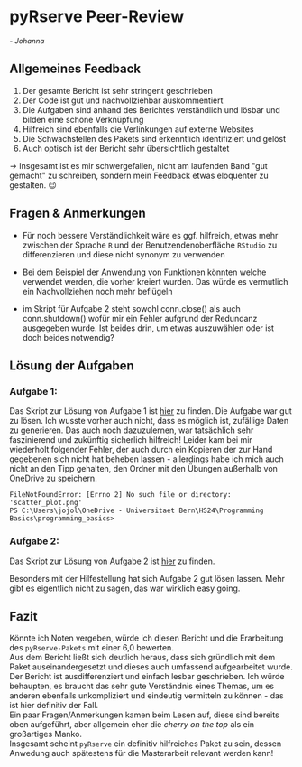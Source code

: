 # pyRserve Peer-Review
<span style="font-size: 0.9em;"><i>- Johanna</i>

## Allgemeines Feedback
1. Der gesamte Bericht ist sehr stringent geschrieben
2. Der Code ist gut und nachvollziehbar auskommentiert
3. Die Aufgaben sind anhand des Berichtes verständlich und lösbar und bilden eine schöne Verknüpfung
4. Hilfreich sind ebenfalls die Verlinkungen auf externe Websites
5. Die Schwachstellen des Pakets sind erkenntlich identifiziert und gelöst
6. Auch optisch ist der Bericht sehr übersichtlich gestaltet

&rarr; Insgesamt ist es mir schwergefallen, nicht am laufenden Band "gut gemacht" zu schreiben, sondern mein Feedback etwas eloquenter zu gestalten. 😉

## Fragen & Anmerkungen
- Für noch bessere Verständlichkeit wäre es ggf. hilfreich, etwas mehr zwischen der Sprache `R` und der Benutzendenoberfläche `RStudio` zu differenzieren und diese nicht synonym zu verwenden

- Bei dem Beispiel der Anwendung von Funktionen könnten welche verwendet werden, die vorher kreiert wurden. Das würde es vermutlich ein Nachvollziehen noch mehr beflügeln

- im Skript für Aufgabe 2 steht sowohl conn.close() als auch conn.shutdown() wofür mir ein Fehler aufgrund der Redundanz ausgegeben wurde. Ist beides drin, um etwas auszuwählen oder ist doch beides notwendig?


## Lösung der Aufgaben

### Aufgabe 1:
Das Skript zur Lösung von Aufgabe 1 ist [hier](pyrserve_plotting.py) zu finden.
Die Aufgabe war gut zu lösen. Ich wusste vorher auch nicht, dass es möglich ist, zufällige Daten zu generieren. Das auch noch dazuzulernen, war tatsächlich sehr faszinierend und zukünftig sicherlich hilfreich!
Leider kam bei mir wiederholt folgender Fehler, der auch durch ein Kopieren der zur Hand gegebenen sich nicht hat beheben lassen - allerdings habe ich mich auch nicht an den Tipp gehalten, den Ordner mit den Übungen außerhalb von OneDrive zu speichern.

    FileNotFoundError: [Errno 2] No such file or directory: 'scatter_plot.png'  
    PS C:\Users\jojol\OneDrive - Universitaet Bern\HS24\Programming Basics\programming_basics>


### Aufgabe 2:
Das Skript zur Lösung von Aufgabe 2 ist [hier](pyreserve_anova.py) zu finden.

Besonders mit der Hilfestellung hat sich Aufgabe 2 gut lösen lassen. Mehr gibt es eigentlich nicht zu sagen, das war wirklich easy going.

## Fazit
Könnte ich Noten vergeben, würde ich diesen Bericht und die Erarbeitung des `pyRserve-Pakets` mit einer 6,0 bewerten.  
Aus dem Bericht ließt sich deutlich heraus, dass sich gründlich mit dem Paket auseinandergesetzt  und dieses auch umfassend aufgearbeitet wurde.  
Der Bericht ist ausdifferenziert und einfach lesbar geschrieben. Ich würde behaupten, es braucht das sehr gute Verständnis eines Themas, um es anderen ebenfalls unkompliziert und eindeutig vermitteln zu können - das ist hier definitiv der Fall.  
Ein paar Fragen/Anmerkungen kamen beim Lesen auf, diese sind bereits oben aufgeführt, aber allgemein eher die *cherry on the top* als ein großartiges Manko.  
Insgesamt scheint `pyRserve` ein definitiv hilfreiches Paket zu sein, dessen Anwedung auch spätestens für die Masterarbeit relevant werden kann!